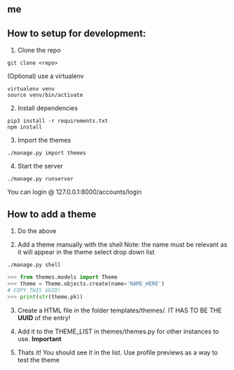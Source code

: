 ## me




## How to setup for development:

1. Clone the repo

```
git clone <repo>
```

(Optional) use a virtualenv

```
virtualenv venv
source venv/bin/activate
```

2. Install dependencies

```
pip3 install -r requirements.txt
npm install
```


3. Import the themes
```
./manage.py import themes
```


4. Start the server
```
./manage.py runserver
```

You can login @ 127.0.0.1:8000/accounts/login


## How to add a theme


1. Do the above


2. Add a theme manually with the shell
Note: the name must be relevant as it will appear in the theme select drop down list
```
./manage.py shell
```
``` python
>>> from themes.models import Theme
>>> theme = Theme.objects.create(name='NAME_HERE')
# COPY THIS UUID!
>>> print(str(theme.pk))
```


3. Create a HTML file in the folder templates/themes/. IT HAS TO BE THE <b>UUID</b> of the entry!


4. Add it to the THEME_LIST in themes/themes.py for other instances to use. <b>Important</b>


5. Thats it! You should see it in the list. Use profile previews as a way to test the theme

